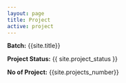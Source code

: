 ```yaml
---
layout: page
title: Project 
active: project
---
```

<p><strong>Batch:</strong> {{site.title}}</p>
<p><strong>Project Status:</strong> {{ site.project_status }}</p>
<p><strong>No of Project:</strong> {{site.projects_number}}</p>

